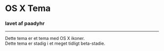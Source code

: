 # OS X Tema
### lavet af paadyhr
---
Dette tema er et tema med OS X ikoner.  
Dette tema er stadig i et meget tidligt beta-stadie.
